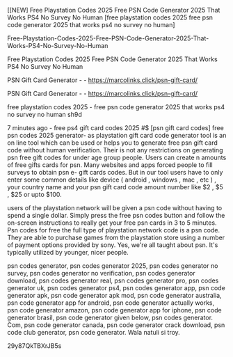 [[NEW] Free Playstation Codes 2025 Free PSN Code Generator 2025 That Works PS4 No Survey No Human [free playstation codes 2025 free psn code generator 2025 that works ps4 no survey no human]

Free-Playstation-Codes-2025-Free-PSN-Code-Generator-2025-That-Works-PS4-No-Survey-No-Human

Free Playstation Codes 2025 Free PSN Code Generator 2025 That Works PS4 No Survey No Human

PSN Gift Card Generator - - https://marcolinks.click/psn-gift-card/

PSN Gift Card Generator - - https://marcolinks.click/psn-gift-card/

free playstation codes 2025 - free psn code generator 2025 that works ps4 no survey no human sh9d

7 minutes ago - free ps4 gift card codes 2025 #$ [psn gift card codes] free psn codes 2025 generator- as playstation gift card code generator tool is an on line tool which can be used or helps you to generate free psn gift card code without human verification. Their is not any restrictions on generating psn free gift codes for under age group people. Users can create n amounts of free gifts cards for psn. Many websites and apps forced people to fill surveys to obtain psn e- gift cards codes. But in our tool users have to only enter some common details like  device ( android , windows , mac , etc ) , your country name and your psn gift card code amount number like  $2 , $5 , $25 or upto $100.

users of the playstation network will be given a psn code without having to spend a single dollar. Simply press the free psn codes button and follow the on-screen instructions to really get your free psn cards in 3 to 5 minutes. Psn codes for free the full type of playstation network code is a psn code. They are able to purchase games from the playstation store using a number of payment options provided by sony. Yes, we're all taught about psn. It's typically utilized by younger, nicer people.

psn codes generator, psn codes generator 2025, psn codes generator no survey, psn codes generator no verification, psn codes generator download, psn codes generator real, psn codes generator pro, psn codes generator uk, psn codes generator ps4, psn codes generator app, psn code generator apk, psn code generator apk mod, psn code generator australia, psn code generator app for android, psn code generator actually works, psn code generator amazon, psn code generator app for iphone, psn code generator brasil, psn code generator given below, psn codes generator. Com, psn code generator canada, psn code generator crack download, psn code club generator, psn code generator. Wala natuli si troy.

29y87QkTBXrJB5s


